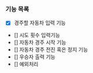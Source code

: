 ### 기능 목록

- [x] 경주할 자동차 입력 기능
- [] 시도 횟수 입력기능
- [] 자동차 경주 시작 기능
- [] 자동차 경주 전진 혹은 정지 기능
- [] 우승자 출력 기능
- [] 예외처리
